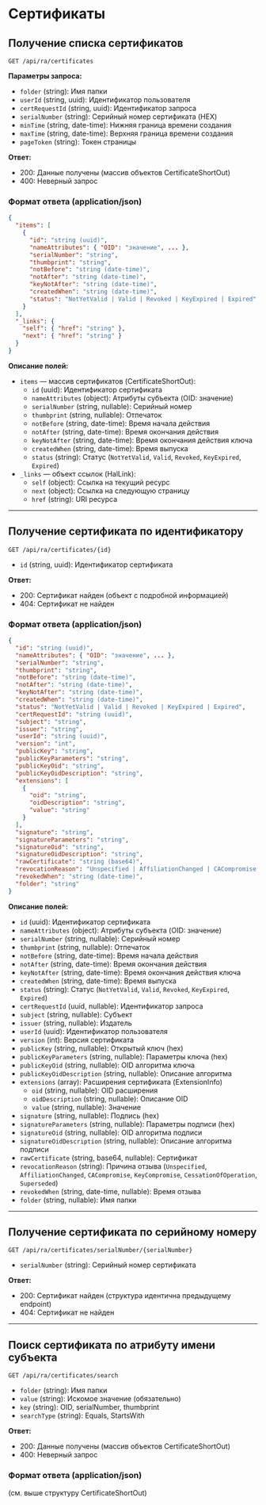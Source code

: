 # Сертификаты

## Получение списка сертификатов

```
GET /api/ra/certificates
```

**Параметры запроса:**
- `folder` (string): Имя папки
- `userId` (string, uuid): Идентификатор пользователя
- `certRequestId` (string, uuid): Идентификатор запроса
- `serialNumber` (string): Серийный номер сертификата (HEX)
- `minTime` (string, date-time): Нижняя граница времени создания
- `maxTime` (string, date-time): Верхняя граница времени создания
- `pageToken` (string): Токен страницы

**Ответ:**
- 200: Данные получены (массив объектов CertificateShortOut)
- 400: Неверный запрос

### Формат ответа (application/json)
```json
{
  "items": [
    {
      "id": "string (uuid)",
      "nameAttributes": { "OID": "значение", ... },
      "serialNumber": "string",
      "thumbprint": "string",
      "notBefore": "string (date-time)",
      "notAfter": "string (date-time)",
      "keyNotAfter": "string (date-time)",
      "createdWhen": "string (date-time)",
      "status": "NotYetValid | Valid | Revoked | KeyExpired | Expired"
    }
  ],
  "_links": {
    "self": { "href": "string" },
    "next": { "href": "string" }
  }
}
```

**Описание полей:**
- `items` — массив сертификатов (CertificateShortOut):
    - `id` (uuid): Идентификатор сертификата
    - `nameAttributes` (object): Атрибуты субъекта (OID: значение)
    - `serialNumber` (string, nullable): Серийный номер
    - `thumbprint` (string, nullable): Отпечаток
    - `notBefore` (string, date-time): Время начала действия
    - `notAfter` (string, date-time): Время окончания действия
    - `keyNotAfter` (string, date-time): Время окончания действия ключа
    - `createdWhen` (string, date-time): Время выпуска
    - `status` (string): Статус (`NotYetValid`, `Valid`, `Revoked`, `KeyExpired`, `Expired`)
- `_links` — объект ссылок (HalLink):
    - `self` (object): Ссылка на текущий ресурс
    - `next` (object): Ссылка на следующую страницу
    - `href` (string): URI ресурса

---

## Получение сертификата по идентификатору

```
GET /api/ra/certificates/{id}
```
- `id` (string, uuid): Идентификатор сертификата

**Ответ:**
- 200: Сертификат найден (объект с подробной информацией)
- 404: Сертификат не найден

### Формат ответа (application/json)
```json
{
  "id": "string (uuid)",
  "nameAttributes": { "OID": "значение", ... },
  "serialNumber": "string",
  "thumbprint": "string",
  "notBefore": "string (date-time)",
  "notAfter": "string (date-time)",
  "keyNotAfter": "string (date-time)",
  "createdWhen": "string (date-time)",
  "status": "NotYetValid | Valid | Revoked | KeyExpired | Expired",
  "certRequestId": "string (uuid)",
  "subject": "string",
  "issuer": "string",
  "userId": "string (uuid)",
  "version": "int",
  "publicKey": "string",
  "publicKeyParameters": "string",
  "publicKeyOid": "string",
  "publicKeyOidDescription": "string",
  "extensions": [
    {
      "oid": "string",
      "oidDescription": "string",
      "value": "string"
    }
  ],
  "signature": "string",
  "signatureParameters": "string",
  "signatureOid": "string",
  "signatureOidDescription": "string",
  "rawCertificate": "string (base64)",
  "revocationReason": "Unspecified | AffiliationChanged | CACompromise | KeyCompromise | CessationOfOperation | Superseded",
  "revokedWhen": "string (date-time)",
  "folder": "string"
}
```

**Описание полей:**
- `id` (uuid): Идентификатор сертификата
- `nameAttributes` (object): Атрибуты субъекта (OID: значение)
- `serialNumber` (string, nullable): Серийный номер
- `thumbprint` (string, nullable): Отпечаток
- `notBefore` (string, date-time): Время начала действия
- `notAfter` (string, date-time): Время окончания действия
- `keyNotAfter` (string, date-time): Время окончания действия ключа
- `createdWhen` (string, date-time): Время выпуска
- `status` (string): Статус (`NotYetValid`, `Valid`, `Revoked`, `KeyExpired`, `Expired`)
- `certRequestId` (uuid, nullable): Идентификатор запроса
- `subject` (string, nullable): Субъект
- `issuer` (string, nullable): Издатель
- `userId` (uuid): Идентификатор пользователя
- `version` (int): Версия сертификата
- `publicKey` (string, nullable): Открытый ключ (hex)
- `publicKeyParameters` (string, nullable): Параметры ключа (hex)
- `publicKeyOid` (string, nullable): OID алгоритма ключа
- `publicKeyOidDescription` (string, nullable): Описание алгоритма
- `extensions` (array): Расширения сертификата (ExtensionInfo)
    - `oid` (string, nullable): OID расширения
    - `oidDescription` (string, nullable): Описание OID
    - `value` (string, nullable): Значение
- `signature` (string, nullable): Подпись (hex)
- `signatureParameters` (string, nullable): Параметры подписи (hex)
- `signatureOid` (string, nullable): OID алгоритма подписи
- `signatureOidDescription` (string, nullable): Описание алгоритма подписи
- `rawCertificate` (string, base64, nullable): Сертификат
- `revocationReason` (string): Причина отзыва (`Unspecified`, `AffiliationChanged`, `CACompromise`, `KeyCompromise`, `CessationOfOperation`, `Superseded`)
- `revokedWhen` (string, date-time, nullable): Время отзыва
- `folder` (string, nullable): Имя папки

---

## Получение сертификата по серийному номеру

```
GET /api/ra/certificates/serialNumber/{serialNumber}
```
- `serialNumber` (string): Серийный номер сертификата

**Ответ:**
- 200: Сертификат найден (структура идентична предыдущему endpoint)
- 404: Сертификат не найден

---

## Поиск сертификата по атрибуту имени субъекта

```
GET /api/ra/certificates/search
```
- `folder` (string): Имя папки
- `value` (string): Искомое значение (обязательно)
- `key` (string): OID, serialNumber, thumbprint
- `searchType` (string): Equals, StartsWith

**Ответ:**
- 200: Данные получены (массив объектов CertificateShortOut)
- 400: Неверный запрос

### Формат ответа (application/json)
(см. выше структуру CertificateShortOut) 